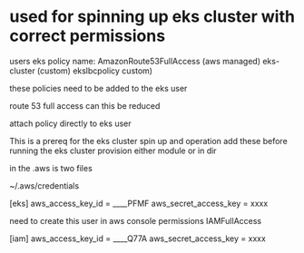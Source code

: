 # used for spinning up eks cluster with correct permissions

users
  eks
    policy name:
      AmazonRoute53FullAccess (aws managed)
      eks-cluster (custom)
      ekslbcpolicy custom)

    

these policies need to be added to the eks user


route 53 full access can this be reduced


attach policy directly to eks user



This is a prereq for the eks cluster spin up and operation
add these before running the eks cluster provision either module or in dir


in the .aws is two files


~/.aws/credentials

[eks]
aws_access_key_id = ____PFMF
aws_secret_access_key = xxxx


need to create this user  in aws console 
permissions IAMFullAccess


[iam]
aws_access_key_id = ____Q77A
aws_secret_access_key = xxxx



